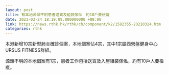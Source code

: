 ```yaml
---
layout: post
title: 有本地源頭不明患者送貨及組裝傢俬　約10戶要檢疫
date: 2021-03-24 18:19:09.000000000 +08:00
link: https://news.rthk.hk/rthk/ch/component/k2/1582355-20210324.htm
categories: rthk
---
```


本港新增10宗新型肺炎確診個案，本地個案佔4宗，其中1宗屬西營盤健身中心URSUS FITNESS群組。

源頭不明的本地個案有1宗，患者工作包括送貨及入屋組裝傢俬，約有10戶人要檢疫。
